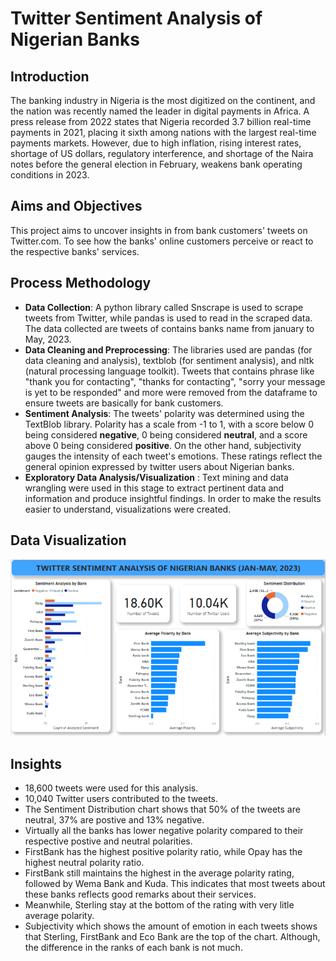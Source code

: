 # Twitter Sentiment Analysis of Nigerian Banks
## Introduction
The banking industry in Nigeria is the most digitized on the continent, and the nation was recently named the leader in digital payments in Africa. A press release from 2022 states that Nigeria recorded 3.7 billion real-time payments in 2021, placing it sixth among nations with the largest real-time payments markets.
However, due to high inflation, rising interest rates, shortage of US dollars, regulatory interference, and shortage of the Naira notes before the general election in February, weakens bank operating conditions in 2023.

## Aims and Objectives
This project aims to uncover insights in from bank customers' tweets on Twitter.com. To see how the banks' online customers perceive or react to the respective banks' services.

## Process Methodology
- **Data Collection**: A python library called Snscrape is used to scrape tweets from Twitter, while pandas is used to read in the scraped data. The data collected are tweets of contains banks name from january to May, 2023.
- **Data Cleaning and Preprocessing**: The libraries used are pandas (for data cleaning and analysis), textblob (for sentiment analysis), and nltk (natural processing language toolkit). Tweets that contains phrase like "thank you for contacting", "thanks for contacting", "sorry your message is yet to be responded" and more were removed from the dataframe to ensure tweets are basically for bank customers.
-  **Sentiment Analysis**: The tweets' polarity was determined using the TextBlob library. Polarity has a scale from -1 to 1, with a score below 0 being considered **negative**, 0 being considered **neutral**, and a score above 0 being considered **positive**.  On the other hand, subjectivity gauges the intensity of each tweet's emotions. These ratings reflect the general opinion expressed by twitter users about Nigerian banks.
- **Exploratory Data Analysis/Visualization** : Text mining and data wrangling were used in this stage to extract pertinent data and information and produce insightful findings. In order to make the results easier to understand, visualizations were created.

## Data Visualization
![Bank_sentiment_analysis](Bank_sentiment_analysis.PNG)

## Insights
- 18,600 tweets were used for this analysis.
- 10,040 Twitter users contributed to the tweets.
- The Sentiment Distribution chart shows that 50% of the tweets are neutral, 37% are postive and 13% negative.
- Virtually all the banks has lower negative polarity compared to their respective postive and  neutral polarities.
- FirstBank has the highest positive polarity ratio, while Opay has the highest neutral polarity ratio. 
- FirstBank still maintains the highest in the average polarity rating, followed by Wema Bank and Kuda. This indicates that most tweets about these banks reflects good remarks about their services. 
- Meanwhile, Sterling stay at the bottom of the rating with very litle average polarity.
- Subjectivity which shows the amount of emotion in each tweets shows that Sterling, FirstBank and Eco Bank are the top of the chart. Although, the difference in the ranks of each bank is not much.
